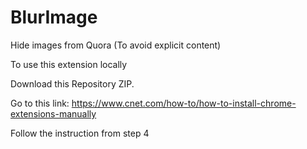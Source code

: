 # BlurImage
Hide images from Quora (To avoid explicit content)

To use this extension locally 

Download this Repository ZIP.

Go to this link:
https://www.cnet.com/how-to/how-to-install-chrome-extensions-manually

Follow the instruction from step 4
